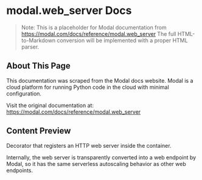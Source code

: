 # modal.web_server Docs

> Note: This is a placeholder for Modal documentation from https://modal.com/docs/reference/modal.web_server
> The full HTML-to-Markdown conversion will be implemented with a proper HTML parser.

## About This Page

This documentation was scraped from the Modal docs website. Modal is a cloud platform for running Python code in the cloud with minimal configuration.

Visit the original documentation at: https://modal.com/docs/reference/modal.web_server

## Content Preview

Decorator that registers an HTTP web server inside the container.

Internally, the web server is transparently converted into a web endpoint by Modal, so it has
the same serverless autoscaling behavior as other web endpoints.

